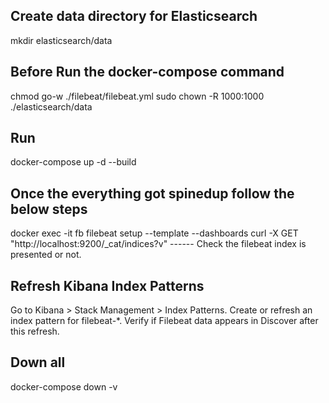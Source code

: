 ## Create data directory for Elasticsearch
mkdir elasticsearch/data

## Before Run the docker-compose command
chmod go-w ./filebeat/filebeat.yml
sudo chown -R 1000:1000 ./elasticsearch/data

## Run
docker-compose up -d --build

## Once the everything got spinedup follow the below steps
docker exec -it fb filebeat setup --template --dashboards
curl -X GET "http://localhost:9200/_cat/indices?v"   ------ Check the filebeat index is presented or not.


## Refresh Kibana Index Patterns
Go to Kibana > Stack Management > Index Patterns.
Create or refresh an index pattern for filebeat-*.
Verify if Filebeat data appears in Discover after this refresh.


## Down all
docker-compose down -v